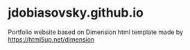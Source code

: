 # jdobiasovsky.github.io
Portfolio website based on Dimension html template made by https://html5up.net/dimension

